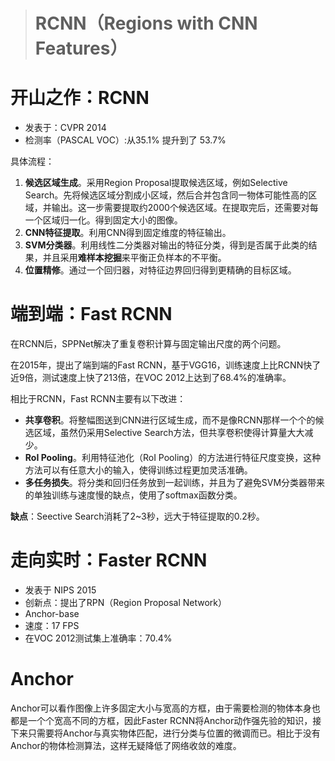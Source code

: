 > # RCNN（Regions with CNN Features）

# 开山之作：RCNN

+ 发表于：CVPR 2014
+ 检测率（PASCAL VOC）:从35.1% 提升到了 53.7%

具体流程：

1. **候选区域生成**。采用Region Proposal提取候选区域，例如Selective Search。先将候选区域分割成小区域，然后合并包含同一物体可能性高的区域，并输出。这一步需要提取约2000个候选区域。在提取完后，还需要对每一个区域归一化。得到固定大小的图像。
2. **CNN特征提取**。利用CNN得到固定维度的特征输出。
3. **SVM分类器**。利用线性二分类器对输出的特征分类，得到是否属于此类的结果，并且采用**难样本挖掘**来平衡正负样本的不平衡。
4. **位置精修**。通过一个回归器，对特征边界回归得到更精确的目标区域。

# 端到端：Fast RCNN

在RCNN后，SPPNet解决了重复卷积计算与固定输出尺度的两个问题。

在2015年，提出了端到端的Fast RCNN，基于VGG16，训练速度上比RCNN快了近9倍，测试速度上快了213倍，在VOC 2012上达到了68.4%的准确率。

相比于RCNN，Fast RCNN主要有以下改进：

+ **共享卷积**。将整幅图送到CNN进行区域生成，而不是像RCNN那样一个个的候选区域，虽然仍采用Selective Search方法，但共享卷积使得计算量大大减少。
+ **RoI Pooling**。利用特征池化（RoI Pooling）的方法进行特征尺度变换，这种方法可以有任意大小的输入，使得训练过程更加灵活准确。
+ **多任务损失**。将分类和回归任务放到一起训练，并且为了避免SVM分类器带来的单独训练与速度慢的缺点，使用了softmax函数分类。

**缺点**：Seective Search消耗了2~3秒，远大于特征提取的0.2秒。

# 走向实时：Faster RCNN

+ 发表于 NIPS 2015
+ 创新点：提出了RPN（Region Proposal Network）
+ Anchor-base
+ 速度：17 FPS
+ 在VOC 2012测试集上准确率：70.4%

# Anchor

Anchor可以看作图像上许多固定大小与宽高的方框，由于需要检测的物体本身也都是一个个宽高不同的方框，因此Faster RCNN将Anchor动作强先验的知识，接下来只需要将Anchor与真实物体匹配，进行分类与位置的微调而已。相比于没有Anchor的物体检测算法，这样无疑降低了网络收敛的难度。
